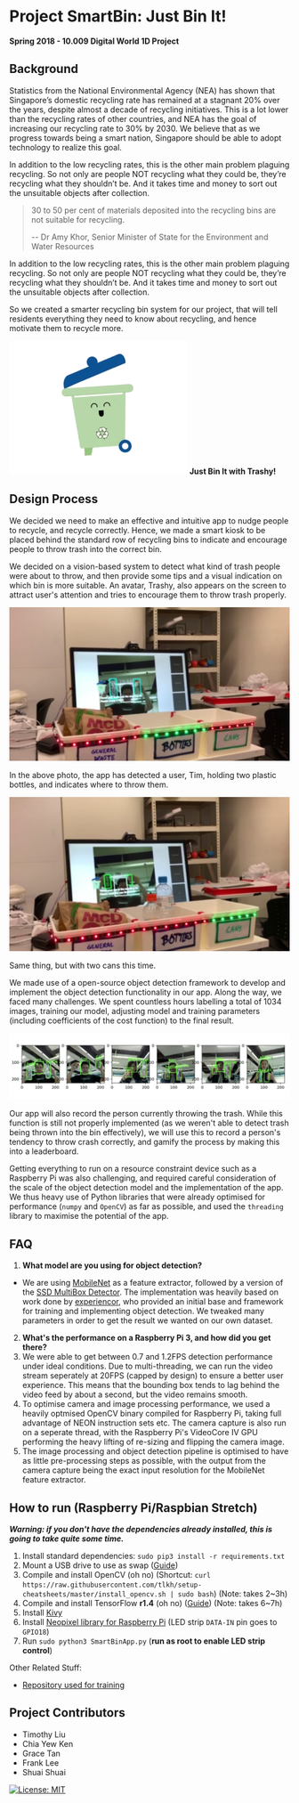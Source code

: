# Project SmartBin: Just Bin It!
**Spring 2018 - 10.009 Digital World 1D Project**


## Background

Statistics from the National Environmental Agency (NEA) has shown that Singapore’s domestic recycling rate has remained at a stagnant 20% over the years, despite almost a decade of recycling initiatives. This is a lot lower than the recycling rates of other countries, and NEA has the goal of increasing our recycling rate to 30% by 2030. We believe that as we progress towards being a smart nation, Singapore should be able to adopt technology to realize this goal.

In addition to the low recycling rates, this is the other main problem plaguing recycling. So not only are people NOT recycling what they could be, they’re recycling what they shouldn’t be. And it takes time and money to sort out the unsuitable objects after collection. 

> 30 to 50 per cent of materials deposited into the recycling bins are not suitable for recycling.
> 
> -- Dr Amy Khor, Senior Minister of State for the Environment and Water Resources

In addition to the low recycling rates, this is the other main problem plaguing recycling. So not only are people NOT recycling what they could be, they’re recycling what they shouldn’t be. And it takes time and money to sort out the unsuitable objects after collection. 

So we created a smarter recycling bin system for our project, that will tell residents everything they need to know about recycling, and hence motivate them to recycle more.

![trashy_gif](img/trashy.gif)
**Just Bin It with Trashy!**

## Design Process

We decided we need to make an effective and intuitive app to nudge people to recycle, and recycle correctly. Hence, we made a smart kiosk to be placed behind the standard row of recycling bins to indicate and encourage people to throw trash into the correct bin.

We decided on a vision-based system to detect what kind of trash people were about to throw, and then provide some tips and a visual indication on which bin is more suitable. An avatar, Trashy, also appears on the screen to attract user's attention and tries to encourage them to throw trash properly. 

![photo1](img/photo1.png)

In the above photo, the app has detected a user, Tim, holding two plastic bottles, and indicates where to throw them.

![photo2](img/photo2.png)

Same thing, but with two cans this time.

We made use of a open-source object detection framework to develop and implement the object detection functionality in our app. Along the way, we faced many challenges. We spent countless hours labelling a total of 1034 images, training our model, adjusting model and training parameters (including coefficients of the cost function) to the final result.

![test_images](img/test_images.png)

Our app will also record the person currently throwing the trash. While this function is still not properly implemented (as we weren't able to detect trash being thrown into the bin effectively), we will use this to record a person's tendency to throw crash correctly, and gamify the process by making this into a leaderboard.

Getting everything to run on a resource constraint device such as a Raspberry Pi was also challenging, and required careful consideration of the scale of the object detection model and the implementation of the app. We thus heavy use of Python libraries that were already optimised for performance (`numpy` and `OpenCV`) as far as possible, and used the `threading` library to maximise the potential of the app.

## FAQ

1. **What model are you using for object detection?**
  * We are using [MobileNet](https://arxiv.org/abs/1704.04861) as a feature extractor, followed by a version of the [SSD MultiBox Detector](https://arxiv.org/abs/1512.02325). The implementation was heavily based on work done by [experiencor](https://github.com/experiencor/keras-yolo2), who provided an initial base and framework for training and implementing object detection. We tweaked many parameters in order to get the result we wanted on our own dataset.
2. **What's the performance on a Raspberry Pi 3, and how did you get there?**
  1. We were able to get between 0.7 and 1.2FPS detection performance under ideal conditions. Due to multi-threading, we can run the video stream seperately at 20FPS (capped by design) to ensure a better user experience. This means that the bounding box tends to lag behind the video feed by about a second, but the video remains smooth.
  2. To optimise camera and image processing performance, we used a heavily optmised OpenCV binary compiled for Raspberry Pi, taking full advantage of NEON instruction sets etc. The camera capture is also run on a seperate thread, with the Raspberry Pi's VideoCore IV GPU performing the heavy lifting of re-sizing and flipping the camera image.
  3. The image processing and object detection pipeline is optimised to have as little pre-processing steps as possible, with the output from the camera capture being the exact input resolution for the MobileNet feature extractor.

## How to run (Raspberry Pi/Raspbian Stretch)

***Warning: if you don't have the dependencies already installed, this is going to take quite some time.***

1. Install standard dependencies: `sudo pip3 install -r requirements.txt`
2. Mount a USB drive to use as swap ([Guide](https://github.com/samjabrahams/tensorflow-on-raspberry-pi/blob/master/GUIDE.md#2-install-a-memory-drive-as-swap-for-compiling))
2. Compile and install OpenCV (oh no) (Shortcut: `curl https://raw.githubusercontent.com/tlkh/setup-cheatsheets/master/install_opencv.sh | sudo bash`) (Note: takes 2~3h)
3. Compile and install TensorFlow **r1.4** (oh no) ([Guide](https://github.com/samjabrahams/tensorflow-on-raspberry-pi/blob/master/GUIDE.md)) (Note: takes 6~7h)
4. Install [Kivy](https://kivy.org/docs/installation/installation-rpi.html)
5. Install [Neopixel library for Raspberry Pi](https://learn.adafruit.com/neopixels-on-raspberry-pi/software) (LED strip `DATA-IN` pin goes to `GPIO18`)
6. Run `sudo python3 SmartBinApp.py` (**run as root to enable LED strip control**)

Other Related Stuff:

* [Repository used for training](https://github.com/tlkh/keras-yolo2)


## Project Contributors

* Timothy Liu
* Chia Yew Ken
* Grace Tan
* Frank Lee
* Shuai Shuai

[![License: MIT](https://img.shields.io/badge/License-MIT-yellow.svg)](https://opensource.org/licenses/MIT)